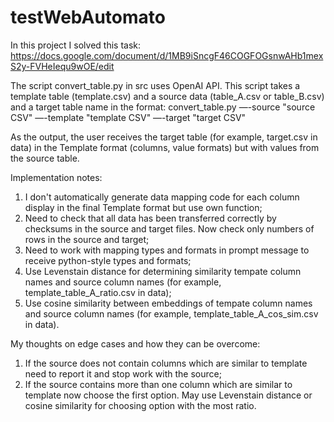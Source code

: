 # testWebAutomato
In this project I solved this task: https://docs.google.com/document/d/1MB9iSncgF46COGFOGsnwAHb1mexS2y-FVHeIequ9wOE/edit

The script convert_table.py in src uses OpenAI API.
This script takes a template table (template.csv) and a source data (table_A.csv or table_B.csv) and a target table name in the format:
convert_table.py —-source "source CSV" —-template "template CSV" —-target "target CSV"

As the output, the user receives the target table (for example, target.csv in data) in the Template format (columns, value formats) but with values from the source table.

Implementation notes:
1) I don't automatically generate data mapping code for each column display in the final Template format but use own function;
2) Need to check that all data has been transferred correctly by checksums in the source and target files. Now check only numbers of rows in the source and target;
3) Need to work with mapping types and formats in prompt message to receive python-style types and formats;
4) Use Levenstain distance for determining similarity tempate column names and source column names (for example, template_table_A_ratio.csv in data);
5) Use cosine similarity between embeddings of tempate column names and source column names (for example, template_table_A_cos_sim.csv in data).

My thoughts on edge cases and how they can be overcome:
1) If the source does not contain columns which are similar to template need to report it and stop work with the source;
2) If the source contains more than one column which are similar to template now choose the first option. May use Levenstain distance or cosine similarity for choosing option with the most ratio.
